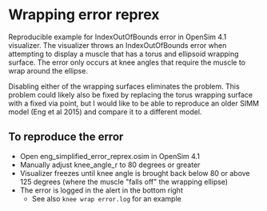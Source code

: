# Wrapping error reprex

Reproducible example for IndexOutOfBounds error in OpenSim 4.1 visualizer. The visualizer throws an IndexOutOfBounds error when attempting to display a muscle that has a torus and ellipsoid wrapping surface. The error only occurs at knee angles that require the muscle to wrap around the ellipse. 

Disabling either of the wrapping surfaces eliminates the problem. This problem could likely also be fixed by replacing the torus wrapping surface with a fixed via point, but I would like to be able to reproduce an older SIMM model (Eng et al 2015) and compare it to a different model.

## To reproduce the error

* Open eng_simplified_error_reprex.osim in OpenSim 4.1
* Manually adjust knee_angle_r to 80 degrees or greater
* Visualizer freezes until knee angle is brought back below 80 or above 125 degrees (where the muscle "falls off" the wrapping ellipse) 
* The error is logged in the alert in the bottom right
     * See also `knee wrap error.log` for an example
